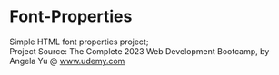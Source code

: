 # Font-Properties
Simple HTML font properties project;<br/>
Project Source: The Complete 2023 Web Development Bootcamp, by Angela Yu @ www.udemy.com
